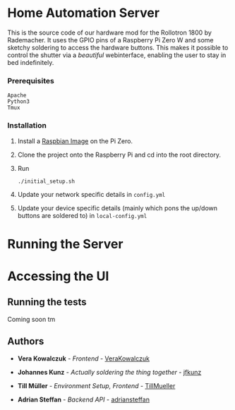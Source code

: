 # Home Automation Server

This is the source code of our hardware mod for the Rollotron 1800 by Rademacher. It uses the GPIO pins of a Raspberry Pi Zero W and some sketchy soldering to access the hardware buttons. This makes it possible to control the shutter via a *beautiful* webinterface, enabling the user to stay in bed indefinitely.

### Prerequisites

```
Apache
Python3
Tmux
```
### Installation

1. Install a [Raspbian Image](https://www.raspberrypi.org/downloads/) on the Pi Zero.

2. Clone the project onto the Raspberry Pi and cd into the root directory.

3. Run

    ```
    ./initial_setup.sh
    ```

4. Update your network specific details in ```config.yml```

5. Update your device specific details (mainly which pons the up/down buttons are soldered to) in ```local-config.yml```


# Running the Server



# Accessing the UI



## Running the tests

Coming soon tm


## Authors

* **Vera Kowalczuk** - *Frontend* - [VeraKowalczuk](https://github.com/VeraKowalczuk)

* **Johannes Kunz** - *Actually soldering the thing together* - [jfkunz](https://github.com/jfkunz)

* **Till Müller** - *Environment Setup, Frontend* - [TillMueller](https://github.com/TillMueller)

* **Adrian Steffan** - *Backend API* - [adriansteffan](https://github.com/adriansteffan)





